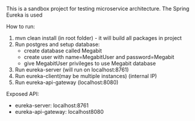 This is a sandbox project for testing microservice architecture.
The Spring Eureka is used

How to run:
1. mvn clean install (in root folder) - it will build all packages in project
2. Run postgres and setup database:
	- create database called Megabit
	- create user with name=MegabitUser and password=Megabit
	- give MegabitUser privileges to use Megabit database
3. Run eureka-server (will run on localhost:8761)
4. Run eureka-client(may be multiple instances) (internal IP)
5. Run eureka-api-gateway (localhost:8080)


Exposed API:
- eureka-server: localhost:8761
- eureka-api-gateway: localhost8080